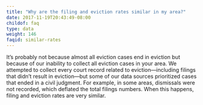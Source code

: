 ```yaml
---
title: "Why are the filing and eviction rates similar in my area?"
date: 2017-11-19T20:43:49-08:00
childof: faq
type: data
weight: 146
faqid: similar-rates
---
```

It’s probably not because almost all eviction cases end in eviction but because of our inability to collect all eviction cases in your area. We attempted to collect every court record related to eviction—including filings that didn’t result in eviction—but some of our data sources prioritized cases that ended in a civil judgment. For example, in some areas, dismissals were not recorded, which deflated the total filings numbers. When this happens, filing and eviction rates are very similar.


